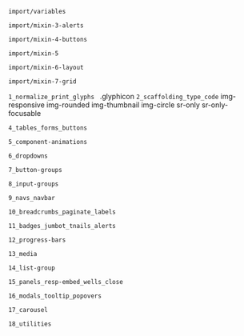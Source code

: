 `import/variables`

`import/mixin-3-alerts`

`import/mixin-4-buttons`

`import/mixin-5 `

`import/mixin-6-layout `

`import/mixin-7-grid `

`1_normalize_print_glyphs `
.glyphicon
`2_scaffolding_type_code`
img-responsive img-rounded img-thumbnail img-circle sr-only sr-only-focusable

`4_tables_forms_buttons `

`5_component-animations`

`6_dropdowns`

`7_button-groups`

`8_input-groups`

`9_navs_navbar`

`10_breadcrumbs_paginate_labels`

`11_badges_jumbot_tnails_alerts`

`12_progress-bars`

`13_media`

`14_list-group`

`15_panels_resp-embed_wells_close`

`16_modals_tooltip_popovers`

`17_carousel`

`18_utilities`

